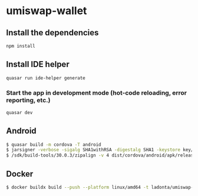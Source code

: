 # umiswap-wallet

## Install the dependencies
```bash
npm install
```

## Install IDE helper
```bash
quasar run ide-helper generate
```

### Start the app in development mode (hot-code reloading, error reporting, etc.)
```bash
quasar dev
```

## Android
```bash
$ quasar build -m cordova -T android
$ jarsigner -verbose -sigalg SHA1withRSA -digestalg SHA1 -keystore key/google.keystore dist/cordova/android/apk/release/app-release-unsigned.apk alias_name
$ /sdk/build-tools/30.0.3/zipalign -v 4 dist/cordova/android/apk/release/app-release-unsigned.apk app-release.apk
```

## Docker
```bash
$ docker buildx build --push --platform linux/amd64 -t ladonta/umiswap-wallet:[version] .
```
